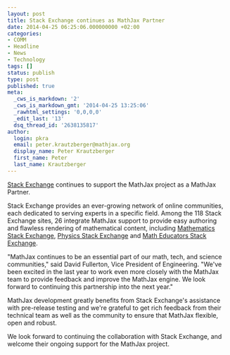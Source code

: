 ```yaml
---
layout: post
title: Stack Exchange continues as MathJax Partner
date: 2014-04-25 06:25:06.000000000 +02:00
categories:
- COMM
- Headline
- News
- Technology
tags: []
status: publish
type: post
published: true
meta:
  _cws_is_markdown: '2'
  _cws_is_markdown_gmt: '2014-04-25 13:25:06'
  _rawhtml_settings: '0,0,0,0'
  _edit_last: '13'
  dsq_thread_id: '2638135817'
author:
  login: pkra
  email: peter.krautzberger@mathjax.org
  display_name: Peter Krautzberger
  first_name: Peter
  last_name: Krautzberger
---
```


[Stack Exchange](http://stackexchange.com) continues to support the MathJax project as a MathJax Partner.

Stack Exchange provides an ever-growing network of online communities, each dedicated to serving experts in a specific field. Among the 118 Stack Exchange sites, 26 integrate MathJax support to provide easy authoring and flawless rendering of mathematical content, including [Mathematics Stack Exchange](http://math.stackexchange.com), [Physics Stack Exchange](http://physics.stackexchange.com) and [Math Educators Stack Exchange](http://matheducators.stackexchange.com/).

"MathJax continues to be an essential part of our math, tech, and science communities," said David Fullerton, Vice President of Engineering. "We've been excited in the last year to work even more closely with the MathJax team to provide feedback and improve the MathJax engine. We look forward to continuing this partnership into the next year."

MathJax development greatly benefits from Stack Exchange's assistance with pre-release testing and we're grateful to get rich feedback from their technical team as well as the community to ensure that MathJax flexible, open and robust.

We look forward to continuing the collaboration with Stack Exchange, and welcome their ongoing support for the MathJax project.